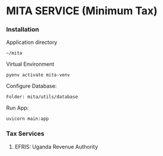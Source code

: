 # MITA SERVICE (Minimum Tax)

### Installation

Application directory

`~/mita`

Virtual Environment

`pyenv activate mita-venv`

Configure Database:

`Folder: mita/utils/database`

Run App:

`uvicorn main:app`

### Tax Services
1. EFRIS: Uganda Revenue Authority
